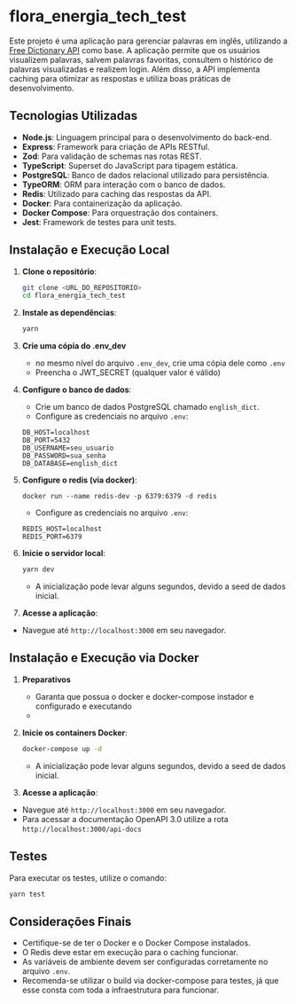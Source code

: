 # flora_energia_tech_test

Este projeto é uma aplicação para gerenciar palavras em inglês, utilizando a [Free Dictionary API](https://dictionaryapi.dev/) como base. A aplicação permite que os usuários visualizem palavras, salvem palavras favoritas, consultem o histórico de palavras visualizadas e realizem login. Além disso, a API implementa caching para otimizar as respostas e utiliza boas práticas de desenvolvimento.

## Tecnologias Utilizadas

- **Node.js**: Linguagem principal para o desenvolvimento do back-end.
- **Express**: Framework para criação de APIs RESTful.
- **Zod**: Para validação de schemas nas rotas REST.
- **TypeScript**: Superset do JavaScript para tipagem estática.
- **PostgreSQL**: Banco de dados relacional utilizado para persistência.
- **TypeORM**: ORM para interação com o banco de dados.
- **Redis**: Utilizado para caching das respostas da API.
- **Docker**: Para containerização da aplicação.
- **Docker Compose**: Para orquestração dos containers.
- **Jest**: Framework de testes para unit tests.

## Instalação e Execução Local

1. **Clone o repositório**:
   ```bash
   git clone <URL_DO_REPOSITORIO>
   cd flora_energia_tech_test
   ```

2. **Instale as dependências**:
   ```bash
   yarn
   ```

3. **Crie uma cópia do .env_dev**
   - no mesmo nível do arquivo `.env_dev`, crie uma cópia dele como `.env`
   - Preencha o JWT_SECRET (qualquer valor é válido)

4. **Configure o banco de dados**:
   - Crie um banco de dados PostgreSQL chamado `english_dict`.
   - Configure as credenciais no arquivo `.env`:
    ```
    DB_HOST=localhost
    DB_PORT=5432
    DB_USERNAME=seu_usuario
    DB_PASSWORD=sua_senha
    DB_DATABASE=english_dict
    ```

5. **Configure o redis (via docker)**:
    ```
    docker run --name redis-dev -p 6379:6379 -d redis
    ```
    - Configure as credenciais no arquivo `.env`:
    ```
    REDIS_HOST=localhost
    REDIS_PORT=6379
    ```

6. **Inicie o servidor local**:
   ```bash
   yarn dev
   ```
   - A inicialização pode levar alguns segundos, devido a seed de dados inicial.
  
7.  **Acesse a aplicação**:
   - Navegue até `http://localhost:3000` em seu navegador.

## Instalação e Execução via Docker

1. **Preparativos**
    - Garanta que possua o docker e docker-compose instador e configurado e executando
    - 
2. **Inicie os containers Docker**:
   ```bash
   docker-compose up -d
   ```
   - A inicialização pode levar alguns segundos, devido a seed de dados inicial.
  
3.  **Acesse a aplicação**:
   - Navegue até `http://localhost:3000` em seu navegador.
   - Para acessar a documentação OpenAPI 3.0 utilize a rota `http://localhost:3000/api-docs`

## Testes

Para executar os testes, utilize o comando:

```bash
yarn test
```

## Considerações Finais

- Certifique-se de ter o Docker e o Docker Compose instalados.
- O Redis deve estar em execução para o caching funcionar.
- As variáveis de ambiente devem ser configuradas corretamente no arquivo `.env`.
- Recomenda-se utilizar o build via docker-compose para testes, já que esse consta com toda a infraestrutura para funcionar.